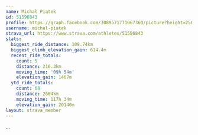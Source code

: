 ```yaml
---
name: Michał Piątek
id: 51596843
profile: https://graph.facebook.com/3089571771067360/picture?height=256&width=256
username: michal-piatek
strava_url: https://www.strava.com/athletes/51596843
stats:
  biggest_ride_distance: 109.74km
  biggest_climb_elevation_gain: 614.4m
  recent_ride_totals:
    count: 5
    distance: 216.3km
    moving_time: '09h 54m'
    elevation_gain: 1467m
  ytd_ride_totals:
    count: 68
    distance: 2664km
    moving_time: 117h 34m
    elevation_gain: 20140m
layout: strava_member
--- 
```

...
